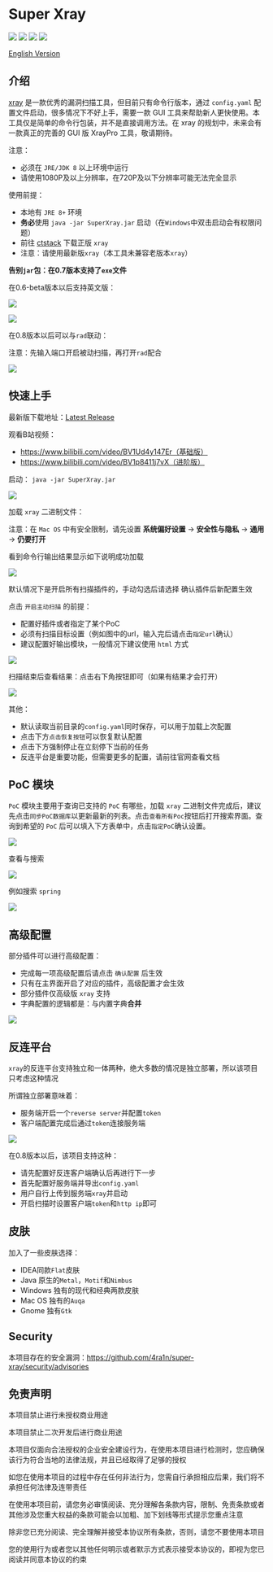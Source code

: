 # Super Xray
[![](https://img.shields.io/github/v/release/4ra1n/super-xray)](https://github.com/4ra1n/super-xray/releases/latest)
![](https://img.shields.io/github/downloads/4ra1n/super-xray/total)
![](https://img.shields.io/badge/build-JDK8-orange)
![](https://img.shields.io/badge/Java%20Code%20Lines-4830-orange)

[English Version](doc/README.md)

## 介绍

[xray](https://github.com/chaitin/xray) 是一款优秀的漏洞扫描工具，但目前只有命令行版本，通过 `config.yaml` 配置文件启动，很多情况下不好上手，需要一款 GUI 工具来帮助新人更快使用。本工具仅是简单的命令行包装，并不是直接调用方法。在 xray 的规划中，未来会有一款真正的完善的 GUI 版 XrayPro 工具，敬请期待。

注意：
- 必须在 `JRE/JDK 8` 以上环境中运行
- 请使用1080P及以上分辨率，在720P及以下分辨率可能无法完全显示

使用前提：

- 本地有 `JRE 8+` 环境
- **务必**使用 `java -jar SuperXray.jar` 启动（在`Windows`中双击启动会有权限问题）
- 前往 [ctstack](https://stack.chaitin.com/tool/detail?id=1) 下载正版 `xray`
- 注意：请使用最新版`xray`（本工具未兼容老版本`xray`）

**告别`jar`包：在0.7版本支持了`exe`文件**

在0.6-beta版本以后支持英文版：

![](img/16.png)

![](img/17.png)

在0.8版本以后可以与`rad`联动：

注意：先输入端口开启被动扫描，再打开`rad`配合

![](img/20.png)

## 快速上手

最新版下载地址：[Latest Release](https://github.com/4ra1n/super-xray/releases/latest)

观看B站视频：
- https://www.bilibili.com/video/BV1Ud4y147Er（基础版）
- https://www.bilibili.com/video/BV1p8411j7vX（进阶版）

启动： `java -jar SuperXray.jar`

![](img/01.png)

加载 `xray` 二进制文件：

注意：在 `Mac OS` 中有安全限制，请先设置 **系统偏好设置** -> **安全性与隐私** -> **通用** -> **仍要打开**

看到命令行输出结果显示如下说明成功加载

![](img/02.png)

默认情况下是开启所有扫描插件的，手动勾选后请选择 确认插件后新配置生效

点击 `开启主动扫描` 的前提：

- 配置好插件或者指定了某个PoC
- 必须有扫描目标设置（例如图中的url，输入完后请点击`指定url`确认）
- 建议配置好输出模块，一般情况下建议使用 `html` 方式

![](img/03.png)

扫描结束后查看结果：点击右下角按钮即可（如果有结果才会打开）

![](img/04.png)

其他：

- 默认读取当前目录的`config.yaml`同时保存，可以用于加载上次配置
- 点击下方`点击恢复按钮`可以恢复默认配置
- 点击下方强制停止在立刻停下当前的任务
- 反连平台是重要功能，但需要更多的配置，请前往官网查看文档

## PoC 模块

`PoC` 模块主要用于查询已支持的 `PoC` 有哪些，加载 `xray` 二进制文件完成后，建议先点击`同步PoC数据库`以更新最新的列表。点击`查看所有Poc`按钮后打开搜索界面。查询到希望的 `PoC` 后可以填入下方表单中，点击`指定PoC`确认设置。

![](img/09.png)

查看与搜索

![](img/10.png)

例如搜索 `spring`

![](img/11.png)

## 高级配置

部分插件可以进行高级配置：

- 完成每一项高级配置后请点击 `确认配置` 后生效
- 只有在主界面开启了对应的插件，高级配置才会生效
- 部分插件仅高级版 `xray` 支持
- 字典配置的逻辑都是：与内置字典**合并**

![](img/05.png)

## 反连平台

`xray`的反连平台支持独立和一体两种，绝大多数的情况是独立部署，所以该项目只考虑这种情况

所谓独立部署意味着：
- 服务端开启一个`reverse server`并配置`token`
- 客户端配置完成后通过`token`连接服务端

![](img/18.png)

在0.8版本以后，该项目支持这种：
- 请先配置好反连客户端确认后再进行下一步
- 首先配置好服务端并导出`config.yaml`
- 用户自行上传到服务端`xray`并启动
- 开启扫描时设置客户端`token`和`http ip`即可

## 皮肤

加入了一些皮肤选择：
- IDEA同款`Flat`皮肤
- Java 原生的`Metal`，`Motif`和`Nimbus`
- Windows 独有的现代和经典两款皮肤
- Mac OS 独有的`Auqa`
- Gnome 独有`Gtk`

## Security

本项目存在的安全漏洞：https://github.com/4ra1n/super-xray/security/advisories

## 免责声明

本项目禁止进行未授权商业用途

本项目禁止二次开发后进行商业用途

本项目仅面向合法授权的企业安全建设行为，在使用本项目进行检测时，您应确保该行为符合当地的法律法规，并且已经取得了足够的授权

如您在使用本项目的过程中存在任何非法行为，您需自行承担相应后果，我们将不承担任何法律及连带责任

在使用本项目前，请您务必审慎阅读、充分理解各条款内容，限制、免责条款或者其他涉及您重大权益的条款可能会以加粗、加下划线等形式提示您重点注意

除非您已充分阅读、完全理解并接受本协议所有条款，否则，请您不要使用本项目

您的使用行为或者您以其他任何明示或者默示方式表示接受本协议的，即视为您已阅读并同意本协议的约束
